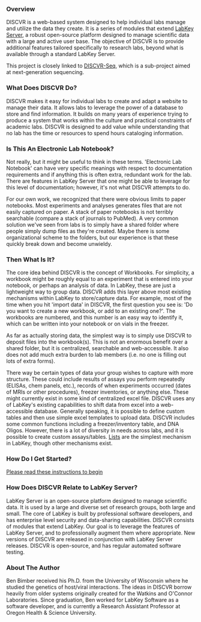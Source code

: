 ### Overview

DISCVR is a web-based system designed to help individual labs manage and utilize the data they create. It is a series of modules that extend [LabKey Server](https://labkey.org/), a robust open-source platform designed to manage scientific data with a large and active user base. The objective of DISCVR is to provide additional features tailored specifically to research labs, beyond what is available through a standard LabKey Server.  

This project is closely linked to [DISCVR-Seq](../discvr-seq/overview), which is a sub-project aimed at next-generation sequencing.

### What Does DISCVR Do?
DISCVR makes it easy for individual labs to create and adapt a website to manage their data. It allows labs to leverage the power of a database to store and find information. It builds on many years of experience trying to produce a system that works within the culture and practical constraints of academic labs. DISCVR is designed to add value while understanding that no lab has the time or resources to spend hours cataloging information.

### Is This An Electronic Lab Notebook?
Not really, but it might be useful to think in these terms.  'Electronic Lab Notebook' can have very specific meanings with respect to documentation requirements and if anything this is often extra, redundant work for the lab.  There are features in LabKey Server that one might be able to leverage for this level of documentation; however, it's not what DISCVR attempts to do.  

For our own work, we recognized that there were obvious limits to paper notebooks.  Most experiments and analyses generates files that are not easily captured on paper.  A stack of paper notebooks is not terribly searchable (compare a stack of journals to PubMed).  A very common solution we've seen from labs is to simply have a shared folder where people simply dump files as they're created.  Maybe there is some organizational scheme to the folders, but our experience is that these quickly break down and become unwieldy.  

### Then What Is It?
The core idea behind DISCVR is the concept of Workbooks.  For simplicity, a workbook might be roughly equal to an experiment that is entered into your notebook, or perhaps an analysis of data.  In LabKey, these are just a lightweight way to group data.  DISCVR adds this layer above most existing mechanisms within LabKey to store/capture data.  For example, most of the time when you hit 'import data' in DISCVR, the first question you see is: 'Do you want to create a new workbook, or add to an existing one?'.  The workbooks are numbered, and this number is an easy way to identify it, which can be written into your notebook or on vials in the freezer. 

As far as actually storing data, the simplest way is to simply use DISCVR to deposit files into the workbook(s).  This is not an enormous benefit over a shared folder, but it is centralized, searchable and web-accessible.  It also does not add much extra burden to lab members (i.e. no one is filling out lots of extra forms).   

There way be certain types of data your group wishes to capture with more structure.  These could include results of assays you perform repeatedly (ELISAs, chem panels, etc.), records of when experiments occurred (dates of MRIs or other procedures), freezer inventories, or anything else.  These might currently exist in some kind of centralized excel file. DISCVR uses any of LabKey's existing capabilities to shift data from excel into a web-accessible database.  Generally speaking, it is possible to define custom tables and then use simple excel templates to upload data.  DISCVR includes some common functions including a freezer/inventory table, and DNA Oligos.  However, there is a lot of diversity in needs across labs, and it is possible to create custom assays/tables.  [Lists](https://www.labkey.org/Documentation/wiki-page.view?name=advancedListTutorial) are the simplest mechanism in LabKey, though other mechanisms exist. 

### How Do I Get Started?
[Please read these instructions to begin](https://github.com/bbimber/discvr/wiki/Getting-Started)

### How Does DISCVR Relate to LabKey Server?
LabKey Server is an open-source platform designed to manage scientific data. It is used by a large and diverse set of research groups, both large and small. The core of LabKey is built by professional software developers, and has enterprise level security and data-sharing capabilities. DISCVR consists of modules that extend LabKey. Our goal is to leverage the features of LabKey Server, and to professionally augment them where appropriate. New versions of DISCVR are released in conjunction with LabKey Server releases.  DISCVR is open-source, and has regular automated software testing.

### About The Author
Ben Bimber received his Ph.D. from the University of Wisconsin where he studied the genetics of host/viral interactions. The ideas in DISCVR borrow heavily from older systems originally created for the Watkins and O'Connor Laboratories. Since graduation, Ben worked for LabKey Software as a software developer, and is currently a Research Assistant Professor at Oregon Health & Science University.